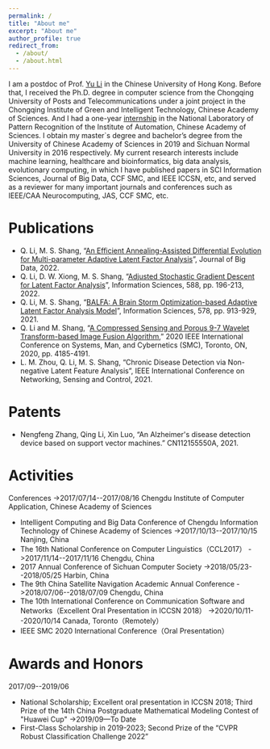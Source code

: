 ```yaml
---
permalink: /
title: "About me"
excerpt: "About me"
author_profile: true
redirect_from: 
  - /about/
  - /about.html
---
```


I am a postdoc of Prof. [Yu Li](https://liyu95.com/) in the Chinese University of Hong Kong. Before that, I received the Ph.D. degree in computer science from the Chongqing University of Posts and Telecommunications under a joint project in the Chongqing Institute of Green and Intelligent Technology, Chinese Academy of Sciences. And I had a one-year [internship](http://www.nlpr.ia.ac.cn/pal/People/LiQing.html) in the National Laboratory of Pattern Recognition of the Institute of Automation, Chinese Academy of Sciences. I obtain my master`s degree and bachelor’s degree from the University of Chinese Academy of Sciences in 2019 and Sichuan Normal University in 2016 respectively. My current research interests include machine learning, healthcare and bioinformatics, big data analysis, evolutionary computing, in which I have published papers in SCI Information Sciences, Journal of Big Data, CCF SMC, and IEEE ICCSN, etc, and served as a reviewer for many important journals and conferences such as IEEE/CAA Neurocomputing, JAS, CCF SMC, etc.  



Publications
======
* Q. Li, M. S. Shang, “[An Efficient Annealing-Assisted Differential Evolution for Multi-parameter Adaptive Latent Factor Analysis](https://link.springer.com/article/10.1186/s40537-022-00638-8)”, Journal of Big Data, 2022.
*  Q. Li, D. W. Xiong, M. S. Shang, “[Adjusted Stochastic Gradient Descent for Latent Factor Analysis](https://www.sciencedirect.com/science/article/pii/S0020025521012871)”, Information Sciences, 588, pp. 196-213, 2022.
*  Q. Li, M. S. Shang, “[BALFA: A Brain Storm Optimization-based Adaptive Latent Factor Analysis Model](https://www.sciencedirect.com/science/article/abs/pii/S0020025521008653)”, Information Sciences, 578, pp. 913-929, 2021.
*  Q. Li and M. Shang, “[A Compressed Sensing and Porous 9-7 Wavelet Transform-based Image Fusion Algorithm](https://ieeexplore.ieee.org/document/9283284/),” 2020 IEEE International Conference on Systems, Man, and Cybernetics (SMC), Toronto, ON, 2020, pp. 4185-4191.
*  L. M. Zhou, Q. Li, M. S. Shang, “Chronic Disease Detection via Non-negative Latent Feature Analysis”, IEEE International Conference on Networking, Sensing and Control, 2021.

Patents
======
*  Nengfeng Zhang, Qing Li, Xin Luo, “An Alzheimer's disease detection device based on support vector machines.” CN112155550A, 2021.

Activities
======
Conferences
->2017/07/14--2017/08/16 Chengdu Institute of Computer Application, Chinese Academy of Sciences
* Intelligent Computing and Big Data Conference of Chengdu Information Technology of Chinese Academy of Sciences
->2017/10/13--2017/10/15 Nanjing, China
*  The 16th National Conference on Computer Linguistics（CCL2017）
->2017/11/14--2017/11/16 Chengdu, China
*  2017 Annual Conference of Sichuan Computer Society
->2018/05/23--2018/05/25 Harbin, China
*  The 9th China Satellite Navigation Academic Annual Conference
->2018/07/06--2018/07/09 Chengdu, China
*  The 10th International Conference on Communication Software and Networks（Excellent Oral Presentation in ICCSN 2018）
->2020/10/11--2020/10/14 Canada, Toronto（Remotely）
* IEEE SMC 2020 International Conference（Oral Presentation）
      
Awards and Honors
======
2017/09--2019/06
* National Scholarship; Excellent oral presentation in ICCSN 2018; Third Prize of the 14th China Postgraduate Mathematical Modeling Contest of "Huawei Cup"
->2019/09—To Date
* First-Class Scholarship in 2019-2023; Second Prize of the “CVPR Robust Classification Challenge 2022”

